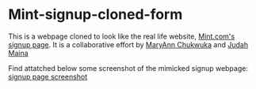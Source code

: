 # Mint-signup-cloned-form

This is a webpage cloned to look like the real life website, <a href="https://accounts.intuit.com/signup.html?offering_id=Intuit.ifs.mint&namespace_id=50000026&redirect_url=https%3A%2F%2Fmint.intuit.com%2Foverview.event%3Futm_medium%3Ddirect%26cta%3Dhero_sign_up_free_ProspectWeb%26adobe_mc%3DMCMID%253D14238000349403266906560760860426824917%257CMCAID%253D2EAA47C105314B4C-4000010B40006040%257CMCORGID%253D969430F0543F253D0A4C98C6%252540AdobeOrg%257CTS%253D1566321481%26ivid%3D58586c37-6d4c-4b63-b119-ac7470806661" target="_blank" >Mint.com's signup page</a>. It is a collaborative effort by <a href="https://github.com/adaorachi" target="_blank">MaryAnn Chukwuka</a> and <a href="https://github.com/JayKowski" target="_blank"> Judah Maina </a>

Find attatched below some screenshot of the mimicked signup webpage:
<a href="images/mint-screenshot.PNG"> signup page screenshot </a>
